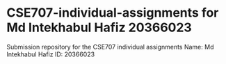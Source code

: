 # CSE707-individual-assignments for Md Intekhabul Hafiz 20366023
Submission repository for the CSE707 individual assignments
Name: Md Intekhabul Hafiz
ID: 20366023
